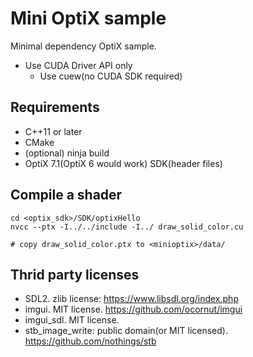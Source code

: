 # Mini OptiX sample

Minimal dependency OptiX sample.

* Use CUDA Driver API only
  * Use cuew(no CUDA SDK required)

## Requirements

* C++11 or later
* CMake
* (optional) ninja build
* OptiX 7.1(OptiX 6 would work) SDK(header files)

## Compile a shader

```
cd <optix_sdk>/SDK/optixHello
nvcc --ptx -I../../include -I../ draw_solid_color.cu

# copy draw_solid_color.ptx to <minioptix>/data/
```

## Thrid party licenses

* SDL2. zlib license: https://www.libsdl.org/index.php
* imgui. MIT license. https://github.com/ocornut/imgui
* imgui_sdl. MIT license.
* stb_image_write: public domain(or MIT licensed). https://github.com/nothings/stb
